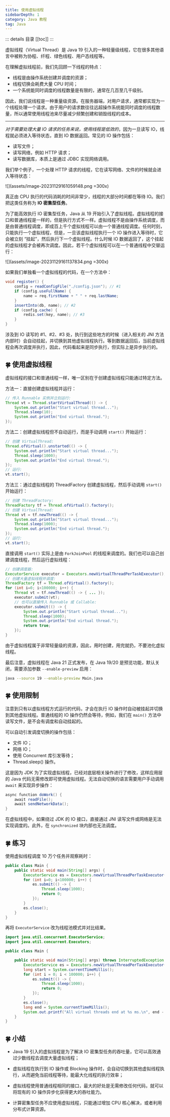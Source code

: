 ```yaml
---
title: 使用虚拟线程
sidebarDepth: 1
category: Java 教程
tag: Java
---
```


::: details 目录
[[toc]]
:::


虚拟线程（Virtual Thread）是 Java 19 引入的一种轻量级线程，它在很多其他语言中被称为协程、纤程、绿色线程、用户态线程等。

在理解虚拟线程前，我们先回顾一下线程的特点：

- 线程是由操作系统创建并调度的资源；
- 线程切换会耗费大量 CPU 时间；
- 一个系统能同时调度的线程数量是有限的，通常在几百至几千级别。

因此，我们说线程是一种重量级资源。在服务器端，对用户请求，通常都实现为一个线程处理一个请求。由于用户的请求数往往远超操作系统能同时调度的线程数量，所以通常使用线程池来尽量减少频繁创建和销毁线程的成本。

---

_对于需要处理大量 IO 请求的任务来说，使用线程是低效的_，因为一旦读写 IO，线程就必须进入等待状态，直到 IO 数据返回。常见的 IO 操作包括：

- 读写文件；
- 读写网络，例如 HTTP 请求；
- 读写数据库，本质上是通过 JDBC 实现网络调用。

我们举个例子，一个处理 HTTP 请求的线程，它在读写网络、文件的时候就会进入等待状态：

![](assets/image-20231129161059148.png =300x)

真正由 CPU 执行的代码消耗的时间非常少，线程的大部分时间都在等待 IO。我们把这类任务称为 **IO 密集型任务**。

为了能高效执行 IO 密集型任务，Java 从 19 开始引入了虚拟线程。虚拟线程的接口和普通线程是一样的，但是执行方式不一样。虚拟线程不是由操作系统调度，而是由普通线程调度，即成百上千个虚拟线程可以由一个普通线程调度。任何时刻，只能执行一个虚拟线程，但是，一旦该虚拟线程执行一个 IO 操作进入等待时，它会被立刻 “挂起”，然后执行下一个虚拟线程。什么时候 IO 数据返回了，这个挂起的虚拟线程才会被再次调度。因此，若干个虚拟线程可以在一个普通线程中交替运行：

![](assets/image-20231129161137834.png =300x)

如果我们单独看一个虚拟线程的代码，在一个方法中：

```java
void register() {
    config = readConfigFile("./config.json"); // #1
    if (config.useFullName) {
        name = req.firstName + " " + req.lastName;
    }
    insertInto(db, name); // #2
    if (config.cache) {
        redis.set(key, name); // #3
    }
}
```

涉及到 IO 读写的 #1、#2、#3 处，执行到这些地方的时候（进入相关的 JNI 方法内部时）会自动挂起，并切换到其他虚拟线程执行。等到数据返回后，当前虚拟线程会再次调度并执行，因此，代码看起来是同步执行，但实际上是异步执行的。

## 🍀 使用虚拟线程

虚拟线程的接口和普通线程一样，唯一区别在于创建虚拟线程只能通过特定方法。

方法一：直接创建虚拟线程并运行：

```java
// 传入 Runnable 实例并立刻运行:
Thread vt = Thread.startVirtualThread(() -> {
    System.out.println("Start virtual thread...");
    Thread.sleep(10);
    System.out.println("End virtual thread.");
});
```

方法二：创建虚拟线程但不自动运行，而是手动调用 `start()` 开始运行：

```java
// 创建 VirtualThread:
Thread.ofVirtual().unstarted(() -> {
    System.out.println("Start virtual thread...");
    Thread.sleep(1000);
    System.out.println("End virtual thread.");
});
// 运行:
vt.start();
```

方法三：通过虚拟线程的 ThreadFactory 创建虚拟线程，然后手动调用 `start()` 开始运行：

```java
// 创建 ThreadFactory:
ThreadFactory tf = Thread.ofVirtual().factory();
// 创建 VirtualThread:
Thread vt = tf.newThread(() -> {
    System.out.println("Start virtual thread...");
    Thread.sleep(1000);
    System.out.println("End virtual thread.");
});
// 运行:
vt.start();
```

直接调用 `start()` 实际上是由 `ForkJoinPool` 的线程来调度的。我们也可以自己创建调度线程，然后运行虚拟线程：

```java
// 创建调度器:
ExecutorService executor = Executors.newVirtualThreadPerTaskExecutor();
// 创建大量虚拟线程并调度:
ThreadFactory tf = Thread.ofVirtual().factory();
for (int i=0; i<100000; i++) {
    Thread vt = tf.newThread(() -> { ... });
    executor.submit(vt);
    // 也可以直接传入 Runnable 或 Callable:
    executor.submit(() -> {
        System.out.println("Start virtual thread...");
        Thread.sleep(1000);
        System.out.println("End virtual thread.");
        return true;
    });
}
```

由于虚拟线程属于非常轻量级的资源，因此，用时创建，用完就扔，不要池化虚拟线程。

最后注意，虚拟线程在 Java 21 正式发布，在 Java 19/20 是预览功能，默认关闭，需要添加参数 `--enable-preview` 启用：

```sh
java --source 19 --enable-preview Main.java
```

## 🍀 使用限制

注意到只有以虚拟线程方式运行的代码，才会在执行 IO 操作时自动被挂起并切换到其他虚拟线程。普通线程的 IO 操作仍然会等待，例如，我们在 `main()` 方法中读写文件，是不会有调度和自动挂起的。

可以自动引发调度切换的操作包括：

- 文件 IO；
- 网络 IO；
- 使用 Concurrent 库引发等待；
- Thread.sleep() 操作。

这是因为 JDK 为了实现虚拟线程，已经对底层相关操作进行了修改，这样应用层的 Java 代码无需修改即可使用虚拟线程。无法自动切换的语言需要用户手动调用 `await` 来实现异步操作：

```java
async function doWork() {
    await readFile();
    await sendNetworkData();
}
```

在虚拟线程中，如果绕过 JDK 的 IO 接口，直接通过 JNI 读写文件或网络是无法实现调度的。此外，在 `synchronized` 块内部也无法调度。

## 🍀 练习

使用虚拟线程调度 10 万个任务并观察耗时：

```java
public class Main {
    public static void main(String[] args) {
        ExecutorService es = Executors.newVirtualThreadPerTaskExecutor();
        for (int i=0; i<100000; i++) {
            es.submit(() -> {
                Thread.sleep(1000);
                return 0;
            });
        }
        es.close();
    }
}
```

再将 `ExecutorService` 改为线程池模式并对比结果。


```java
import java.util.concurrent.ExecutorService;
import java.util.concurrent.Executors;

public class Main {

    public static void main(String[] args) throws InterruptedException {
        ExecutorService es = Executors.newVirtualThreadPerTaskExecutor();
        long start = System.currentTimeMillis();
        for (int i = 0; i < 100000; i++) {
            es.submit(() -> {
                Thread.sleep(1000);
                return 0;
            });
        }
        es.close();
        long end = System.currentTimeMillis();
        System.out.printf("All virtual threads end at %s ms.\n", end - start);
    }
}
```


## 🍀 小结

- Java 19 引入的虚拟线程是为了解决 IO 密集型任务的吞吐量，它可以高效通过少数线程去调度大量虚拟线程；

- 虚拟线程在执行到 IO 操作或 Blocking 操作时，会自动切换到其他虚拟线程执行，从而避免当前线程等待，能最大化线程的执行效率；

- 虚拟线程使用普通线程相同的接口，最大的好处是无需修改任何代码，就可以将现有的 IO 操作异步化获得更大的吞吐能力。

- 计算密集型任务不应使用虚拟线程，只能通过增加 CPU 核心解决，或者利用分布式计算资源。

